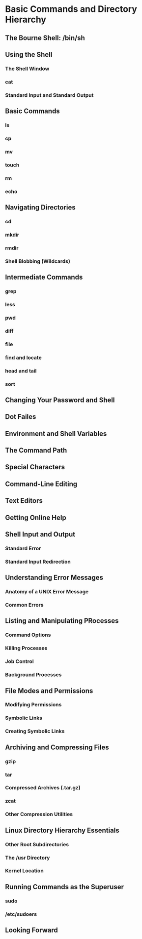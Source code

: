 # Basic Commands and Directory Hierarchy

## The Bourne Shell: /bin/sh
## Using the Shell

### The Shell Window
### cat
### Standard Input and Standard Output

## Basic Commands

### ls
### cp
### mv

### touch
### rm
### echo

## Navigating Directories
### cd
### mkdir
### rmdir
### Shell Blobbing (Wildcards)

## Intermediate Commands
### grep
### less
### pwd
### diff
### file
### find and locate
### head and tail
### sort

## Changing Your Password and Shell

## Dot Failes

## Environment and Shell Variables

## The Command Path

## Special Characters

## Command-Line Editing

## Text Editors

## Getting Online Help

## Shell Input and Output
### Standard Error
### Standard Input Redirection

## Understanding Error Messages
### Anatomy of a UNIX Error Message
### Common Errors

## Listing and Manipulating PRocesses
### Command Options
### Killing Processes
### Job Control
### Background Processes

## File Modes and Permissions
### Modifying Permissions
### Symbolic Links
### Creating Symbolic Links

## Archiving and Compressing Files
### gzip
### tar
### Compressed Archives (.tar.gz)
### zcat
### Other Compression Utilities

## Linux Directory Hierarchy Essentials
### Other Root Subdirectories
### The /usr Directory
### Kernel Location

## Running Commands as the Superuser
### sudo
### /etc/sudoers

## Looking Forward
